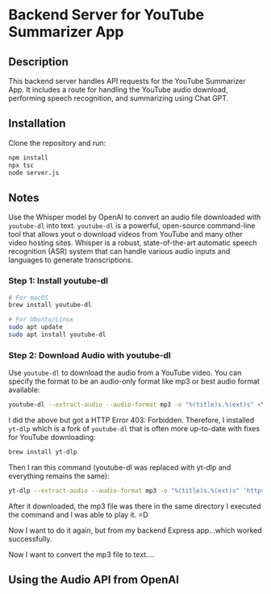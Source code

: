 # Backend Server for YouTube Summarizer App

## Description
This backend server handles API requests for the YouTube Summarizer App. It includes a route for handling the YouTube audio download, performing speech recognition, and summarizing using Chat GPT.

## Installation
Clone the repository and run:
```bash
npm install
npx tsc
node server.js
```

## Notes
Use the Whisper model by OpenAI to convert an audio file downloaded with `youtube-dl` into text. `youtube-dl` is a powerful, open-source command-line tool that allows yout o download videos from YouTube and many other video hosting sites. Whisper is a robust, state-of-the-art automatic speech recognition (ASR) system that can handle various audio inputs and languages to generate transcriptions.

### Step 1: Install youtube-dl
```bash
# For macOS
brew install youtube-dl

# For Ubuntu/Linux
sudo apt update
sudo apt install youtube-dl
```

### Step 2: Download Audio with youtube-dl
Use `youtube-dl` to download the audio from a YouTube video. You can specify the format to be an audio-only format like mp3 or best audio format available:
```bash
youtube-dl --extract-audio --audio-format mp3 -o "%(title)s.%(ext)s" <YouTube-Video-URL>
```

I did the above but got a HTTP Error 403: Forbidden. Therefore, I installed `yt-dlp` which is a fork of `youtube-dl` that is often more up-to-date with fixes for YouTube downloading:
```bash
brew install yt-dlp
```

Then I ran this command (youtube-dl was replaced with yt-dlp and everything remains the same):
```bash
yt-dlp --extract-audio --audio-format mp3 -o "%(title)s.%(ext)s" 'https://www.youtube.com/watch?v=AsSn-QQwzao'
```

After it downloaded, the mp3 file was there in the same directory I executed the command and I was able to play it. =D

Now I want to do it again, but from my backend Express app...which worked successfully.

Now I want to convert the mp3 file to text....


## Using the Audio API from OpenAI



